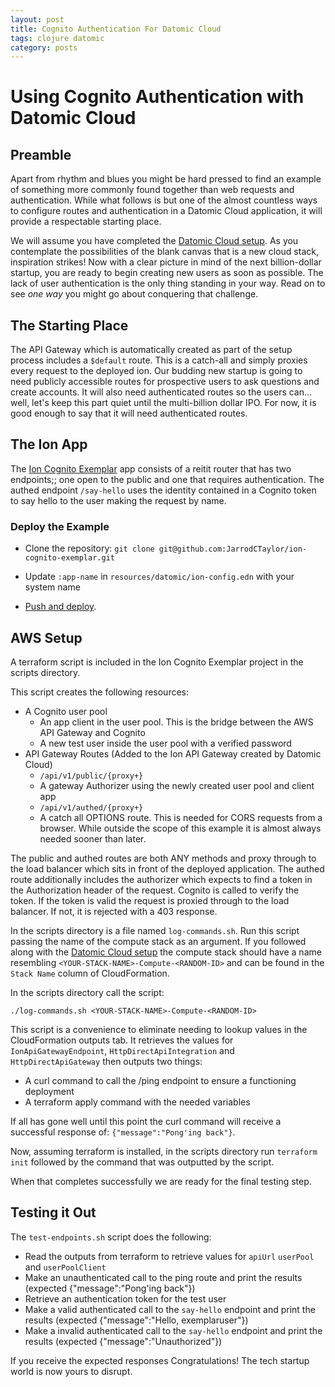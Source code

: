 ```yaml
---
layout: post
title: Cognito Authentication For Datomic Cloud
tags: clojure datomic
category: posts
---
```


# Using Cognito Authentication with Datomic Cloud

## Preamble

Apart from rhythm and blues you might be hard pressed to find an example of something
more commonly found together than web requests and authentication. While what follows
is but one of the almost countless ways to configure routes and authentication in a Datomic
Cloud application, it will provide a respectable starting place.

We will assume you have completed the [Datomic Cloud setup](https://www.youtube.com/watch?v=DsThGK5bZCQ). As you contemplate
the possibilities of the blank canvas that is a new cloud stack, inspiration strikes!
Now with a clear picture in mind of the next billion-dollar startup, you are ready
to begin creating new users as soon as possible. The lack of user authentication is
the only thing standing in your way. Read on to see *one way* you might go about
conquering that challenge.

## The Starting Place

The API Gateway which is automatically created as part of the setup process
includes a `$default` route. This is a catch-all and simply proxies every
request to the deployed ion. Our budding new startup is going to need
publicly accessible routes for prospective users to ask questions and
create accounts. It will also need authenticated routes so the users can...
well, let's keep this part quiet until the multi-billion dollar IPO. For
now, it is good enough to say that it will need authenticated routes.

## The Ion App

The [Ion Cognito Exemplar](https://github.com/JarrodCTaylor/ion-cognito-exemplar) app consists of a reitit router that has
two endpoints;; one open to the public and one that requires authentication.
The authed endpoint `/say-hello` uses the identity contained in a Cognito
token to say hello to the user making the request by name.

### Deploy the Example

 * Clone the repository: `git clone git@github.com:JarrodCTaylor/ion-cognito-exemplar.git`

 * Update `:app-name` in `resources/datomic/ion-config.edn` with your system name

 * [Push and deploy](https://docs.datomic.com/cloud/ions/ions-reference.html#push).

## AWS Setup

A terraform script is included in the Ion Cognito Exemplar project in the scripts directory.

This script creates the following resources:
  * A Cognito user pool
    * An app client in the user pool. This is the bridge between the AWS API Gateway and Cognito
    * A new test user inside the user pool with a verified password
  * API Gateway Routes (Added to the Ion API Gateway created by Datomic Cloud)
    * `/api/v1/public/{proxy+}`
    * A gateway Authorizer using the newly created user pool and client app
    * `/api/v1/authed/{proxy+}`
    * A catch all OPTIONS route. This is needed for CORS requests from a browser. While outside the scope of this example it is almost always needed sooner than later.

The public and authed routes are both ANY methods and proxy through to the load balancer
which sits in front of the deployed application. The authed route additionally includes
the authorizer which expects to find a token in the Authorization header of the request.
Cognito is called to verify the token. If the token is valid the request is proxied
through to the load balancer. If not, it is rejected with a 403 response.

In the scripts directory is a file named `log-commands.sh`. Run this script passing the
name of the compute stack as an argument. If you followed along with the [Datomic Cloud setup](https://www.youtube.com/watch?v=DsThGK5bZCQ)
the compute stack should have a name resembling `<YOUR-STACK-NAME>-Compute-<RANDOM-ID>`
and can be found in the `Stack Name` column of CloudFormation.

In the scripts directory call the script:

```shell
./log-commands.sh <YOUR-STACK-NAME>-Compute-<RANDOM-ID>
```

This script is a convenience to eliminate needing to lookup values in the CloudFormation outputs tab.
It retrieves the values for `IonApiGatewayEndpoint`, `HttpDirectApiIntegration` and
`HttpDirectApiGateway` then outputs two things:
* A curl command to call the /ping endpoint to ensure a functioning deployment
* A terraform apply command with the needed variables

If all has gone well until this point the curl command will receive a successful response of:
`{"message":"Pong'ing back"}`.

Now, assuming terraform is installed, in the scripts directory run `terraform init`
followed by the command that was outputted by the script.

When that completes successfully we are ready for the final testing step.

## Testing it Out

The `test-endpoints.sh` script does the following:
* Read the outputs from terraform to retrieve values for `apiUrl` `userPool` and `userPoolClient`
* Make an unauthenticated call to the ping route and print the results (expected {"message":"Pong'ing back"})
* Retrieve an authentication token for the test user
* Make a valid authenticated call to the `say-hello` endpoint and print the results (expected {"message":"Hello, exemplaruser"})
* Make a invalid authenticated call to the `say-hello` endpoint and print the results (expected {"message":"Unauthorized"})

If you receive the expected responses Congratulations! The tech startup world is now yours to disrupt.
